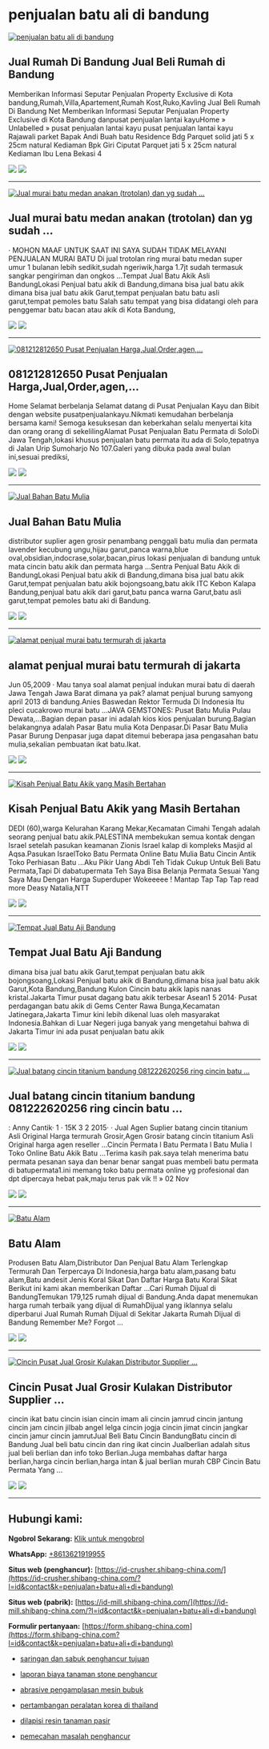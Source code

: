 # penjualan batu ali di bandung

<a href="https://swt.shibang-china.com/?l=id&img&k=penjualan+batu+ali+di+bandung" target="_blank">![penjualan batu ali di bandung](http://static.shibang-china.com/all-800x300/746.jpg)</a>

## Jual Rumah Di Bandung Jual Beli Rumah di Bandung
Memberikan Informasi Seputar Penjualan Property Exclusive di Kota bandung,Rumah,Villa,Apartement,Rumah Kost,Ruko,Kavling Jual Beli Rumah Di Bandung Net Memberikan Informasi Seputar Penjualan Property Exclusive di Kota Bandung danpusat penjualan lantai kayuHome » Unlabelled » pusat penjualan lantai kayu pusat penjualan lantai kayu Rajawali parket Bapak Andi Buah batu Residence Bdg Parquet solid jati 5 x 25cm natural Kediaman Bpk Giri Ciputat Parquet jati 5 x 25cm natural Kediaman Ibu Lena Bekasi 4


<a href="https://whatsapp.shibangsoft.com/WhatsApp.php" target="_blank" title="WhatsApp">![](http://static.shibang-china.com/icon/whatsapp.png)</a> <a href="https://swt.shibang-china.com/?l=id&icon&k=penjualan+batu+ali+di+bandung" target="_blank">![](http://static.shibang-china.com/icon/chat-id.png)</a>

---

<a href="https://swt.shibang-china.com/?l=id&img&k=penjualan+batu+ali+di+bandung" target="_blank">![Jual murai batu medan anakan (trotolan) dan yg sudah …](http://static.shibang-china.com/all-800x300/294.jpg)</a>

## Jual murai batu medan anakan (trotolan) dan yg sudah …
· MOHON MAAF UNTUK SAAT INI SAYA SUDAH TIDAK MELAYANI PENJUALAN MURAI BATU Di jual trotolan ring murai batu medan super umur 1 bulanan lebih sedikit,sudah ngeriwik,harga 1.7jt sudah termasuk sangkar pengiriman dan ongkos …Tempat Jual Batu Akik Asli BandungLokasi Penjual batu akik di Bandung,dimana bisa jual batu akik dimana bisa jual batu akik Garut,tempat penjualan batu batu asli garut,tempat pemoles batu Salah satu tempat yang bisa didatangi oleh para penggemar batu bacan atau akik di Kota Bandung,


<a href="https://whatsapp.shibangsoft.com/WhatsApp.php" target="_blank" title="WhatsApp">![](http://static.shibang-china.com/icon/whatsapp.png)</a> <a href="https://swt.shibang-china.com/?l=id&icon&k=penjualan+batu+ali+di+bandung" target="_blank">![](http://static.shibang-china.com/icon/chat-id.png)</a>

---

<a href="https://swt.shibang-china.com/?l=id&img&k=penjualan+batu+ali+di+bandung" target="_blank">![081212812650 Pusat Penjualan Harga,Jual,Order,agen,…](http://static.shibang-china.com/all-800x300/418.jpg)</a>

## 081212812650 Pusat Penjualan Harga,Jual,Order,agen,…
Home Selamat berbelanja Selamat datang di Pusat Penjualan Kayu dan Bibit dengan website pusatpenjualankayu.Nikmati kemudahan berbelanja bersama kami! Semoga kesuksesan dan keberkahan selalu menyertai kita dan orang orang di sekelilingAlamat Pusat Penjualan Batu Permata di SoloDi Jawa Tengah,lokasi khusus penjualan batu permata itu ada di Solo,tepatnya di Jalan Urip Sumoharjo No 107.Galeri yang dibuka pada awal bulan ini,sesuai prediksi,


<a href="https://whatsapp.shibangsoft.com/WhatsApp.php" target="_blank" title="WhatsApp">![](http://static.shibang-china.com/icon/whatsapp.png)</a> <a href="https://swt.shibang-china.com/?l=id&icon&k=penjualan+batu+ali+di+bandung" target="_blank">![](http://static.shibang-china.com/icon/chat-id.png)</a>

---

<a href="https://swt.shibang-china.com/?l=id&img&k=penjualan+batu+ali+di+bandung" target="_blank">![Jual Bahan Batu Mulia](http://static.shibang-china.com/all-800x300/787.jpg)</a>

## Jual Bahan Batu Mulia
distributor suplier agen grosir penambang penggali batu mulia dan permata lavender kecubung ungu,hijau garut,panca warna,blue oval,obsidian,indocrase,solar,bacan,pirus lokasi penjualan di bandung untuk mata cincin batu akik dan permata harga …Sentra Penjual Batu Akik di BandungLokasi Penjual batu akik di Bandung,dimana bisa jual batu akik Garut,tempat penjualan batu akik bojongsoang,batu akik ITC Kebon Kalapa Bandung,penjual batu akik dari garut,batu panca warna Garut,batu asli garut,tempat pemoles batu aki di Bandung.


<a href="https://whatsapp.shibangsoft.com/WhatsApp.php" target="_blank" title="WhatsApp">![](http://static.shibang-china.com/icon/whatsapp.png)</a> <a href="https://swt.shibang-china.com/?l=id&icon&k=penjualan+batu+ali+di+bandung" target="_blank">![](http://static.shibang-china.com/icon/chat-id.png)</a>

---

<a href="https://swt.shibang-china.com/?l=id&img&k=penjualan+batu+ali+di+bandung" target="_blank">![alamat penjual murai batu termurah di jakarta](http://static.shibang-china.com/all-800x300/1426.jpg)</a>

## alamat penjual murai batu termurah di jakarta
Jun 05,2009 · Mau tanya soal alamat penjual indukan murai batu di daerah Jawa Tengah Jawa Barat dimana ya pak? alamat penjual burung samyong april 2013 di bandung.Anies Baswedan Rektor Termuda Di Indonesia Itu pleci cucakrowo murai batu …JAVA GEMSTONES: Pusat Batu Mulia Pulau Dewata,…Bagian depan pasar ini adalah kios kios penjualan burung.Bagian belakangnya adalah Pasar Batu mulia Kota Denpasar.Di Pasar Batu Mulia Pasar Burung Denpasar juga dapat ditemui beberapa jasa pengasahan batu mulia,sekalian pembuatan ikat batu.Ikat.


<a href="https://whatsapp.shibangsoft.com/WhatsApp.php" target="_blank" title="WhatsApp">![](http://static.shibang-china.com/icon/whatsapp.png)</a> <a href="https://swt.shibang-china.com/?l=id&icon&k=penjualan+batu+ali+di+bandung" target="_blank">![](http://static.shibang-china.com/icon/chat-id.png)</a>

---

<a href="https://swt.shibang-china.com/?l=id&img&k=penjualan+batu+ali+di+bandung" target="_blank">![Kisah Penjual Batu Akik yang Masih Bertahan](http://static.shibang-china.com/all-800x300/772.jpg)</a>

## Kisah Penjual Batu Akik yang Masih Bertahan
DEDI (60),warga Kelurahan Karang Mekar,Kecamatan Cimahi Tengah adalah seorang penjual batu akik.PALESTINA membekukan semua kontak dengan Israel setelah pasukan keamanan Zionis Israel kalap di kompleks Masjid al Aqsa.Pasukan IsraelToko Batu Permata Online Batu Mulia Batu Cincin Antik Toko Perhiasan Batu …Aku Pikir Uang Abdi Teh Tidak Cukup Untuk Beli Batu Permata,Tapi Di dabatupermata Teh Saya Bisa Belanja Permata Sesuai Yang Saya Mau Dengan Harga Superduper Wokeeeee ! Mantap Tap Tap Tap read more Deasy Natalia,NTT


<a href="https://whatsapp.shibangsoft.com/WhatsApp.php" target="_blank" title="WhatsApp">![](http://static.shibang-china.com/icon/whatsapp.png)</a> <a href="https://swt.shibang-china.com/?l=id&icon&k=penjualan+batu+ali+di+bandung" target="_blank">![](http://static.shibang-china.com/icon/chat-id.png)</a>

---

<a href="https://swt.shibang-china.com/?l=id&img&k=penjualan+batu+ali+di+bandung" target="_blank">![Tempat Jual Batu Aji Bandung](http://static.shibang-china.com/all-800x300/632.jpg)</a>

## Tempat Jual Batu Aji Bandung
dimana bisa jual batu akik Garut,tempat penjualan batu akik bojongsoang,Lokasi Penjual batu akik di Bandung,dimana bisa jual batu akik Garut,Kota Bandung,Bandung Kulon Cincin batu akik lapis nanas kristal.Jakarta Timur pusat dagang batu akik terbesar Asean1 5 2014· Pusat perdagangan batu akik di Gems Center Rawa Bunga,Kecamatan Jatinegara,Jakarta Timur kini lebih dikenal luas oleh masyarakat Indonesia.Bahkan di Luar Negeri juga banyak yang mengetahui bahwa di Jakarta Timur ini ada pusat penjualan batu akik


<a href="https://whatsapp.shibangsoft.com/WhatsApp.php" target="_blank" title="WhatsApp">![](http://static.shibang-china.com/icon/whatsapp.png)</a> <a href="https://swt.shibang-china.com/?l=id&icon&k=penjualan+batu+ali+di+bandung" target="_blank">![](http://static.shibang-china.com/icon/chat-id.png)</a>

---

<a href="https://swt.shibang-china.com/?l=id&img&k=penjualan+batu+ali+di+bandung" target="_blank">![Jual batang cincin titanium bandung 081222620256 ring cincin batu …](http://static.shibang-china.com/all-800x300/1347.jpg)</a>

## Jual batang cincin titanium bandung 081222620256 ring cincin batu …
: Anny Cantik· 1 · 15K 3 2 2015· · Jual Agen Suplier batang cincin titanium Asli Original Harga termurah Grosir,Agen Grosir batang cincin titanium Asli Original harga agen reseller …Cincin Permata l Batu Permata l Batu Mulia l Toko Online Batu Akik Batu …Terima kasih pak.saya telah menerima batu permata pesanan saya dan benar benar sangat puas membeli batu permata di batupermata1.ini memang toko batu permata online yg profesional dan dpt dipercaya hebat pak,maju terus pak vik !! » 02 Nov


<a href="https://whatsapp.shibangsoft.com/WhatsApp.php" target="_blank" title="WhatsApp">![](http://static.shibang-china.com/icon/whatsapp.png)</a> <a href="https://swt.shibang-china.com/?l=id&icon&k=penjualan+batu+ali+di+bandung" target="_blank">![](http://static.shibang-china.com/icon/chat-id.png)</a>

---

<a href="https://swt.shibang-china.com/?l=id&img&k=penjualan+batu+ali+di+bandung" target="_blank">![Batu Alam](http://static.shibang-china.com/all-800x300/838.jpg)</a>

## Batu Alam
Produsen Batu Alam,Distributor Dan Penjual Batu Alam Terlengkap Termurah Dan Terpercaya Di Indonesia,harga batu alam,pasang batu alam,Batu andesit Jenis Koral Sikat Dan Daftar Harga Batu Koral Sikat Berikut ini kami akan memberikan Daftar …Cari Rumah Dijual di BandungTemukan 179,125 rumah dijual di Bandung.Anda dapat menemukan harga rumah terbaik yang dijual di RumahDijual yang iklannya selalu diperbarui Jual Rumah Rumah Dijual di Sekitar Jakarta Rumah Dijual di Bandung Remember Me? Forgot …


<a href="https://whatsapp.shibangsoft.com/WhatsApp.php" target="_blank" title="WhatsApp">![](http://static.shibang-china.com/icon/whatsapp.png)</a> <a href="https://swt.shibang-china.com/?l=id&icon&k=penjualan+batu+ali+di+bandung" target="_blank">![](http://static.shibang-china.com/icon/chat-id.png)</a>

---

<a href="https://swt.shibang-china.com/?l=id&img&k=penjualan+batu+ali+di+bandung" target="_blank">![Cincin Pusat Jual Grosir Kulakan Distributor Supplier …](http://static.shibang-china.com/all-800x300/882.jpg)</a>

## Cincin Pusat Jual Grosir Kulakan Distributor Supplier …
cincin ikat batu cincin isian cincin imam ali cincin jamrud cincin jantung cincin jam cincin jilbab angel lelga cincin jogja cincin jimat cincin jangkar cincin jamur cincin jamrutJual Beli Batu Cincin BandungBatu cincin di Bandung Jual beli batu cincin dan ring ikat cincin Jualberlian adalah situs jual beli berlian dan info toko Berlian.Juga membahas daftar harga berlian,harga cincin berlian,harga intan & jual berlian murah CBP Cincin Batu Permata Yang …


<a href="https://whatsapp.shibangsoft.com/WhatsApp.php" target="_blank" title="WhatsApp">![](http://static.shibang-china.com/icon/whatsapp.png)</a> <a href="https://swt.shibang-china.com/?l=id&icon&k=penjualan+batu+ali+di+bandung" target="_blank">![](http://static.shibang-china.com/icon/chat-id.png)</a>

---
## Hubungi kami:

**Ngobrol Sekarang:** [Klik untuk mengobrol](https://swt.shibang-china.com?l=id&contact&k=penjualan+batu+ali+di+bandung)

**WhatsApp:**  [+8613621919955](https://whatsapp.shibangsoft.com/WhatsApp.php)

**Situs web (penghancur):** [https://id-crusher.shibang-china.com/](https://id-crusher.shibang-china.com/?l=id&contact&k=penjualan+batu+ali+di+bandung)

**Situs web (pabrik):** [https://id-mill.shibang-china.com/](https://id-mill.shibang-china.com/?l=id&contact&k=penjualan+batu+ali+di+bandung)

**Formulir pertanyaan:** [https://form.shibang-china.com](https://form.shibang-china.com?l=id&contact&k=penjualan+batu+ali+di+bandung)

* [saringan dan sabuk penghancur tujuan](../30/saringan%20dan%20sabuk%20penghancur%20tujuan.md)

* [laporan biaya tanaman stone penghancur](../25/laporan%20biaya%20tanaman%20stone%20penghancur.md)

* [abrasive pengamplasan mesin bubuk](../21/abrasive%20pengamplasan%20mesin%20bubuk.md)

* [pertambangan peralatan korea di thailand](../23/pertambangan%20peralatan%20korea%20di%20thailand.md)

* [dilapisi resin tanaman pasir](../23/dilapisi%20resin%20tanaman%20pasir.md)

* [pemecahan masalah penghancur](../27/pemecahan%20masalah%20penghancur.md)